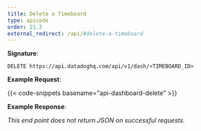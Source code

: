 ```yaml
---
title: Delete a Timeboard
type: apicode
order: 21.3
external_redirect: /api/#delete-a-timeboard
---
```


**Signature**:

`DELETE https://api.datadoghq.com/api/v1/dash/<TIMEBOARD_ID>`

**Example Request**:

{{< code-snippets basename="api-dashboard-delete" >}}

**Example Response**:

*This end point does not return JSON on successful requests.*

